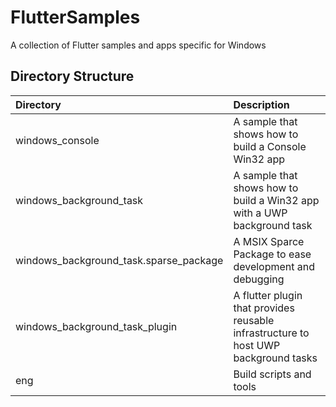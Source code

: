 # FlutterSamples

A collection of Flutter samples and apps specific for Windows

## Directory Structure

| Directory | Description |
|:-----------|:-------------|
| windows_console | A sample that shows how to build a Console Win32 app |
| windows_background_task | A sample that shows how to build a Win32 app with a UWP background task |
| windows_background_task.sparse_package | A MSIX Sparce Package to ease development and debugging |
| windows_background_task_plugin | A flutter plugin that provides reusable infrastructure to host UWP background tasks |
| eng | Build scripts and tools |
